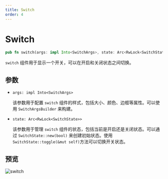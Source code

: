 ```yaml
---
title: Switch
order: 4
---
```


# Switch

```rust
pub fn switch(args: impl Into<SwitchArgs>, state: Arc<RwLock<SwitchState>>)
```

`switch` 组件用于显示一个开关，可以在开启和关闭状态之间切换。

## 参数

- `args: impl Into<SwitchArgs>`

  该参数用于配置 `switch` 组件的样式，包括大小、颜色、边框等属性。可以使用 `SwitchArgsBuilder` 来构建。

- `state: Arc<RwLock<SwitchState>>`

  该参数用于管理 `switch` 组件的状态，包括当前是开启还是关闭状态。可以通过 `SwitchState::new(bool)` 来创建初始状态。使用`SwitchState::toggle(&mut self)`方法可以切换开关状态。

## 预览

![switch](/switch_example.gif)
